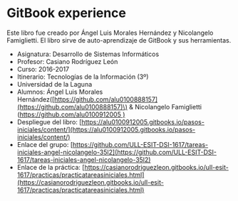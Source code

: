 # GitBook experience

Este libro fue creado por Ángel Luis Morales Hernández y Nicolangelo Famiglietti. El libro sirve de auto-aprendizaje de GitBook y sus herramientas.

* Asignatura: Desarrollo de Sistemas Informáticos
* Profesor: Casiano Rodríguez León
* Curso: 2016-2017
* Itinerario: Tecnologías de la Información \(3º\)
* Universidad de la Laguna
* Alumnos: Ángel Luis Morales Hernández\([https://github.com/alu0100888157](https://github.com/alu0100888157)\) & Nicolangelo Famiglietti \([https://github.com/alu0100912005 \)](https://github.com/alu0100912005)
* Despliegue del libro: [https://alu0100912005.gitbooks.io/pasos-iniciales/content/](https://alu0100912005.gitbooks.io/pasos-iniciales/content/)
* Enlace del grupo: [https://github.com/ULL-ESIT-DSI-1617/tareas-iniciales-angel-nicolangelo-35l2](https://github.com/ULL-ESIT-DSI-1617/tareas-iniciales-angel-nicolangelo-35l2)
* Enlace de la práctica: [https://casianorodriguezleon.gitbooks.io/ull-esit-1617/practicas/practicatareasiniciales.html](https://casianorodriguezleon.gitbooks.io/ull-esit-1617/practicas/practicatareasiniciales.html)



